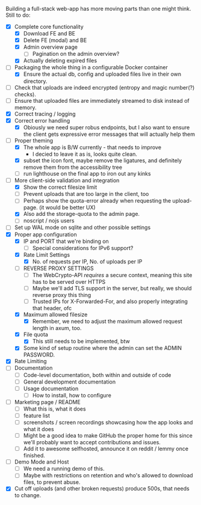 Building a full-stack web-app has more moving parts than one might think.
Still to do:

- [x] Complete core functionality
  - [x] Download FE and BE
  - [x] Delete FE (modal) and BE
  - [x] Admin overview page
    - [ ] Pagination on the admin overview?
  - [x] Actually deleting expired files
- [ ] Packaging the whole thing in a configurable Docker container
  - [x] Ensure the actual db, config and uploaded files live in their own directory.
- [ ] Check that uploads are indeed encrypted (entropy and magic number(?) checks).
- [ ] Ensure that uploaded files are immediately streamed to disk instead of memory.
- [x] Correct tracing / logging
- [x] Correct error handling
  - [x] Obiously we need super robus endpoints, but I also want to ensure the client gets expressive error messages that will actually help them
- [ ] Proper theming
  - [x] The whole app is B/W currently - that needs to improve
    - I decied to leave it as is, looks quite clean.
  - [x] subset the icon font, maybe remove the ligatures, and definitely remove them from the accessibility tree
  - [ ] run lighthouse on the final app to iron out any kinks
- [ ] More client-side validation and integration
  - [x] Show the correct filesize limit
  - [ ] Prevent uploads that are too large in the client, too
  - [ ] Perhaps show the quota-error already when requesting the upload-page. (it would be better UX)
  - [x] Also add the storage-quota to the admin page.
  - [ ] noscript / nojs users
- [ ] Set up WAL mode on sqlite and other possible settings
- [x] Proper app configuration
  - [x] IP and PORT that we're binding on
    - [ ] Special considerations for IPv6 support?
  - [x] Rate Limit Settings
    - [x] No. of requests per IP, No. of uploads per IP
  - [ ] REVERSE PROXY SETTINGS
    - [ ] The WebCrypto-API *requires* a secure context, meaning this site has to be served over HTTPS
    - [ ] Maybe we'll add TLS support in the server, but really, we should reverse proxy this thing
    - [ ] Trusted IPs for X-Forwarded-For, and also properly integrating that header, ofc
  - [x] Maximum allowed filesize
    - [x] Remember, we need to adjust the maximum allowed request length in axum, too.
  - [x] File quota
    - [x] This still needs to be implemented, btw
  - [x] Some kind of setup routine where the admin can set the ADMIN PASSWORD.
- [x] Rate Limiting
- [ ] Documentation
  - [ ] Code-level documentation, both within and outside of code
  - [ ] General development documentation
  - [ ] Usage documentation
    - [ ] How to install, how to configure
- [ ] Marketing page / README
  - [ ] What this is, what it does
  - [ ] feature list
  - [ ] screenshots / screen recordings showcasing how the app looks and what it does
  - [ ] Might be a good idea to make GitHub the proper home for this since we'll probably want to accept contributions and issues.
  - [ ] Add it to awesome selfhosted, announce it on reddit / lemmy once finished.
- [ ] Demo Mode and Host
  - [ ] We need a running demo of this.
  - [ ] Maybe with restrictions on retention and who's allowed to download files, to prevent abuse.
- [x] Cut off uploads (and other broken requests) produce 500s, that needs to change.
